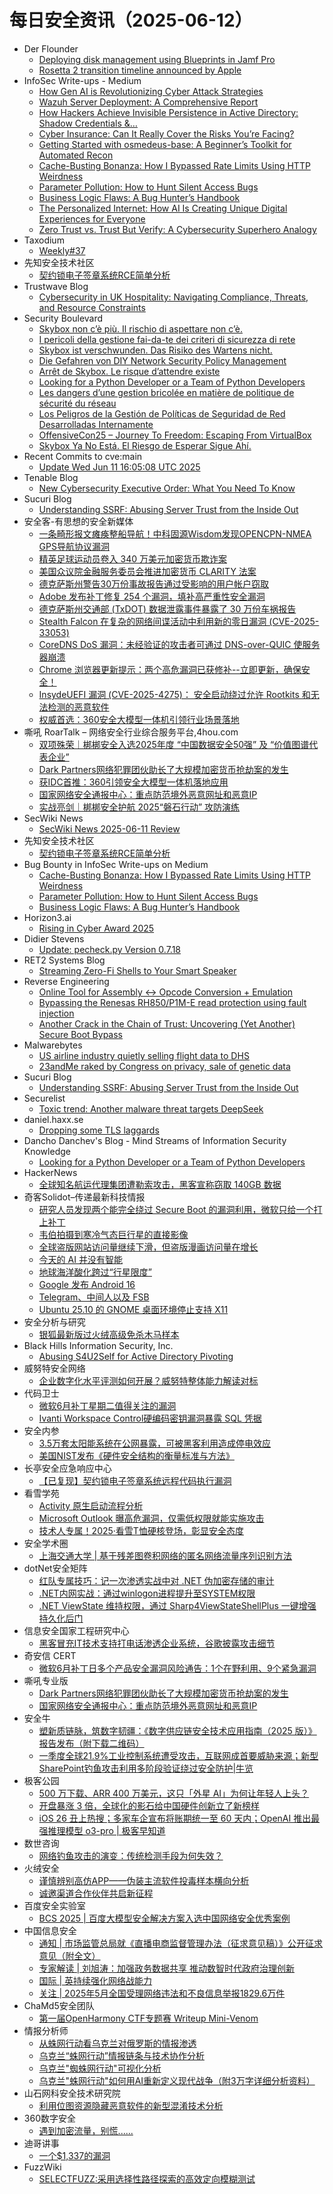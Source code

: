 # 每日安全资讯（2025-06-12）

- Der Flounder
  - [Deploying disk management using Blueprints in Jamf Pro](https://derflounder.wordpress.com/2025/06/11/deploying-disk-management-using-blueprints-in-jamf-pro/)
  - [Rosetta 2 transition timeline announced by Apple](https://derflounder.wordpress.com/2025/06/11/rosetta-2-transition-timeline-announced-by-apple/)
- InfoSec Write-ups - Medium
  - [How Gen AI is Revolutionizing Cyber Attack Strategies](https://infosecwriteups.com/how-gen-ai-is-revolutionizing-cyber-attack-strategies-6ea6adbbf116?source=rss----7b722bfd1b8d---4)
  - [Wazuh Server Deployment: A Comprehensive Report](https://infosecwriteups.com/wazuh-server-deployment-a-comprehensive-report-f98f7964492f?source=rss----7b722bfd1b8d---4)
  - [How Hackers Achieve Invisible Persistence in Active Directory: Shadow Credentials &…](https://infosecwriteups.com/how-hackers-achieve-invisible-persistence-in-active-directory-shadow-credentials-6b53a6c85e74?source=rss----7b722bfd1b8d---4)
  - [Cyber Insurance: Can It Really Cover the Risks You’re Facing?](https://infosecwriteups.com/cyber-insurance-can-it-really-cover-the-risks-youre-facing-94891fb6451c?source=rss----7b722bfd1b8d---4)
  - [Getting Started with osmedeus-base: A Beginner’s Toolkit for Automated Recon](https://infosecwriteups.com/getting-started-with-osmedeus-base-a-beginners-toolkit-for-automated-recon-fd10a8609499?source=rss----7b722bfd1b8d---4)
  - [Cache-Busting Bonanza: How I Bypassed Rate Limits Using HTTP Weirdness](https://infosecwriteups.com/cache-busting-bonanza-how-i-bypassed-rate-limits-using-http-weirdness-6d0d137cb7d7?source=rss----7b722bfd1b8d---4)
  - [Parameter Pollution: How to Hunt Silent Access Bugs](https://infosecwriteups.com/parameter-pollution-how-to-hunt-silent-access-bugs-922863d0498e?source=rss----7b722bfd1b8d---4)
  - [Business Logic Flaws: A Bug Hunter’s Handbook](https://infosecwriteups.com/business-logic-flaws-a-bug-hunters-handbook-293f6a89a7f4?source=rss----7b722bfd1b8d---4)
  - [The Personalized Internet: How AI Is Creating Unique Digital Experiences for Everyone](https://infosecwriteups.com/the-personalized-internet-how-ai-is-creating-unique-digital-experiences-for-everyone-f30a3badaeb1?source=rss----7b722bfd1b8d---4)
  - [Zero Trust vs. Trust But Verify: A Cybersecurity Superhero Analogy](https://infosecwriteups.com/zero-trust-vs-trust-but-verify-a-cybersecurity-superhero-analogy-df89835c9d3b?source=rss----7b722bfd1b8d---4)
- Taxodium
  - [Weekly#37](https://taxodium.ink//37.html)
- 先知安全技术社区
  - [契约锁电子签章系统RCE简单分析](https://xz.aliyun.com/news/18245)
- Trustwave Blog
  - [Cybersecurity in UK Hospitality: Navigating Compliance, Threats, and Resource Constraints](https://www.trustwave.com/en-us/resources/blogs/trustwave-blog/cybersecurity-in-uk-hospitality-navigating-compliance-threats-and-resource-constraints/)
- Security Boulevard
  - [Skybox non c’è più. Il rischio di aspettare non c’è.](https://securityboulevard.com/2025/06/skybox-non-ce-piu-il-rischio-di-aspettare-non-ce/?utm_source=rss&utm_medium=rss&utm_campaign=skybox-non-ce-piu-il-rischio-di-aspettare-non-ce)
  - [I pericoli della gestione fai-da-te dei criteri di sicurezza di rete](https://securityboulevard.com/2025/06/i-pericoli-della-gestione-fai-da-te-dei-criteri-di-sicurezza-di-rete/?utm_source=rss&utm_medium=rss&utm_campaign=i-pericoli-della-gestione-fai-da-te-dei-criteri-di-sicurezza-di-rete)
  - [Skybox ist verschwunden. Das Risiko des Wartens nicht.](https://securityboulevard.com/2025/06/skybox-ist-verschwunden-das-risiko-des-wartens-nicht/?utm_source=rss&utm_medium=rss&utm_campaign=skybox-ist-verschwunden-das-risiko-des-wartens-nicht)
  - [Die Gefahren von DIY Network Security Policy Management](https://securityboulevard.com/2025/06/die-gefahren-von-diy-network-security-policy-management/?utm_source=rss&utm_medium=rss&utm_campaign=die-gefahren-von-diy-network-security-policy-management)
  - [Arrêt de Skybox. Le risque d’attendre existe](https://securityboulevard.com/2025/06/arret-de-skybox-le-risque-dattendre-existe/?utm_source=rss&utm_medium=rss&utm_campaign=arret-de-skybox-le-risque-dattendre-existe)
  - [Looking for a Python Developer or a Team of Python Developers](https://securityboulevard.com/2025/06/looking-for-a-python-developer-or-a-team-of-python-developers/?utm_source=rss&utm_medium=rss&utm_campaign=looking-for-a-python-developer-or-a-team-of-python-developers)
  - [Les dangers d’une gestion bricolée en matière de politique de sécurité du réseau](https://securityboulevard.com/2025/06/les-dangers-dune-gestion-bricolee-en-matiere-de-politique-de-securite-du-reseau/?utm_source=rss&utm_medium=rss&utm_campaign=les-dangers-dune-gestion-bricolee-en-matiere-de-politique-de-securite-du-reseau)
  - [Los Peligros de la Gestión de Políticas de Seguridad de Red Desarrolladas Internamente](https://securityboulevard.com/2025/06/los-peligros-de-la-gestion-de-politicas-de-seguridad-de-red-desarrolladas-internamente/?utm_source=rss&utm_medium=rss&utm_campaign=los-peligros-de-la-gestion-de-politicas-de-seguridad-de-red-desarrolladas-internamente)
  - [OffensiveCon25 – Journey To Freedom: Escaping From VirtualBox](https://securityboulevard.com/2025/06/offensivecon25-journey-to-freedom-escaping-from-virtualbox/?utm_source=rss&utm_medium=rss&utm_campaign=offensivecon25-journey-to-freedom-escaping-from-virtualbox)
  - [Skybox Ya No Está. El Riesgo de Esperar Sigue Ahí.](https://securityboulevard.com/2025/06/skybox-ya-no-esta-el-riesgo-de-esperar-sigue-ahi/?utm_source=rss&utm_medium=rss&utm_campaign=skybox-ya-no-esta-el-riesgo-de-esperar-sigue-ahi)
- Recent Commits to cve:main
  - [Update Wed Jun 11 16:05:08 UTC 2025](https://github.com/trickest/cve/commit/17b4435f70169e5e8b9980b234898b5e58c7212c)
- Tenable Blog
  - [New Cybersecurity Executive Order: What You Need To Know](https://www.tenable.com/blog/new-cybersecurity-executive-order-what-you-need-to-know)
- Sucuri Blog
  - [Understanding SSRF: Abusing Server Trust from the Inside Out](https://blog.sucuri.net/2025/06/understanding-ssrf-abusing-server-trust-from-the-inside-out.html)
- 安全客-有思想的安全新媒体
  - [一条畸形报文瘫痪整船导航！中科固源Wisdom发现OPENCPN-NMEA GPS导航协议漏洞](https://www.anquanke.com/post/id/307820)
  - [精英足球运动员卷入 340 万美元加密货币欺诈案](https://www.anquanke.com/post/id/308371)
  - [美国众议院金融服务委员会推进加密货币 CLARITY 法案](https://www.anquanke.com/post/id/308367)
  - [德克萨斯州警告30万份事故报告通过受影响的用户帐户窃取](https://www.anquanke.com/post/id/308363)
  - [Adobe 发布补丁修复 254 个漏洞，填补高严重性安全漏洞](https://www.anquanke.com/post/id/308359)
  - [德克萨斯州交通部 (TxDOT) 数据泄露事件暴露了 30 万份车祸报告](https://www.anquanke.com/post/id/308355)
  - [Stealth Falcon 在复杂的网络间谍活动中利用新的零日漏洞 (CVE-2025-33053)](https://www.anquanke.com/post/id/308352)
  - [CoreDNS DoS 漏洞：未经验证的攻击者可通过 DNS-over-QUIC 使服务器崩溃](https://www.anquanke.com/post/id/308349)
  - [Chrome 浏览器更新提示：两个高危漏洞已获修补--立即更新，确保安全！](https://www.anquanke.com/post/id/308346)
  - [InsydeUEFI 漏洞 (CVE-2025-4275)： 安全启动绕过允许 Rootkits 和无法检测的恶意软件](https://www.anquanke.com/post/id/308341)
  - [权威首选：360安全大模型一体机引领行业场景落地](https://www.anquanke.com/post/id/308336)
- 嘶吼 RoarTalk – 网络安全行业综合服务平台,4hou.com
  - [双项殊荣｜梆梆安全入选2025年度 “中国数据安全50强” 及 “价值图谱代表企业”](https://www.4hou.com/posts/5Mov)
  - [Dark Partners网络犯罪团伙助长了大规模加密货币抢劫案的发生](https://www.4hou.com/posts/kg0E)
  - [获IDC首推：360引领安全大模型一体机落地应用](https://www.4hou.com/posts/42nn)
  - [国家网络安全通报中心：重点防范境外恶意网址和恶意IP](https://www.4hou.com/posts/2XlN)
  - [实战亮剑｜梆梆安全护航 2025“磐石行动” 攻防演练](https://www.4hou.com/posts/1MkP)
- SecWiki News
  - [SecWiki News 2025-06-11 Review](http://www.sec-wiki.com/?2025-06-11)
- 先知安全技术社区
  - [契约锁电子签章系统RCE简单分析](https://xz.aliyun.com/news/18245)
- Bug Bounty in InfoSec Write-ups on Medium
  - [Cache-Busting Bonanza: How I Bypassed Rate Limits Using HTTP Weirdness](https://infosecwriteups.com/cache-busting-bonanza-how-i-bypassed-rate-limits-using-http-weirdness-6d0d137cb7d7?source=rss----7b722bfd1b8d--bug_bounty)
  - [Parameter Pollution: How to Hunt Silent Access Bugs](https://infosecwriteups.com/parameter-pollution-how-to-hunt-silent-access-bugs-922863d0498e?source=rss----7b722bfd1b8d--bug_bounty)
  - [Business Logic Flaws: A Bug Hunter’s Handbook](https://infosecwriteups.com/business-logic-flaws-a-bug-hunters-handbook-293f6a89a7f4?source=rss----7b722bfd1b8d--bug_bounty)
- Horizon3.ai
  - [Rising in Cyber Award 2025](https://horizon3.ai/news/awards/rising-in-cyber-award-2025/)
- Didier Stevens
  - [Update: pecheck.py Version 0.7.18](https://blog.didierstevens.com/2025/06/11/update-pecheck-py-version-0-7-18/)
- RET2 Systems Blog
  - [Streaming Zero-Fi Shells to Your Smart Speaker](https://blog.ret2.io/2025/06/11/pwn2own-soho-2024-sonos-exploit/)
- Reverse Engineering
  - [Online Tool for Assembly ↔ Opcode Conversion + Emulation](https://www.reddit.com/r/ReverseEngineering/comments/1l94jhi/online_tool_for_assembly_opcode_conversion/)
  - [Bypassing the Renesas RH850/P1M-E read protection using fault injection](https://www.reddit.com/r/ReverseEngineering/comments/1l91im4/bypassing_the_renesas_rh850p1me_read_protection/)
  - [Another Crack in the Chain of Trust: Uncovering (Yet Another) Secure Boot Bypass](https://www.reddit.com/r/ReverseEngineering/comments/1l8htw6/another_crack_in_the_chain_of_trust_uncovering/)
- Malwarebytes
  - [US airline industry quietly selling flight data to DHS](https://www.malwarebytes.com/blog/news/2025/06/us-airline-industry-quietly-selling-flight-data-to-dhs)
  - [23andMe raked by Congress on privacy, sale of genetic data](https://www.malwarebytes.com/blog/news/2025/06/23andme-raked-by-congress-on-privacy-sale-of-genetic-data)
- Sucuri Blog
  - [Understanding SSRF: Abusing Server Trust from the Inside Out](https://blog.sucuri.net/2025/06/understanding-ssrf-abusing-server-trust-from-the-inside-out.html)
- Securelist
  - [Toxic trend: Another malware threat targets DeepSeek](https://securelist.com/browservenom-mimicks-deepseek-to-use-malicious-proxy/115728/)
- daniel.haxx.se
  - [Dropping some TLS laggards](https://daniel.haxx.se/blog/2025/06/11/dropping-some-tls-laggards/)
- Dancho Danchev's Blog - Mind Streams of Information Security Knowledge
  - [Looking for a Python Developer or a Team of Python Developers](https://ddanchev.blogspot.com/2025/06/looking-for-python-developer-or-team-of.html)
- HackerNews
  - [全球知名航运代理集团遭勒索攻击，黑客宣称窃取 140GB 数据](https://hackernews.cc/archives/59207)
- 奇客Solidot–传递最新科技情报
  - [研究人员发现两个能完全绕过 Secure Boot 的漏洞利用，微软只给一个打上补丁](https://www.solidot.org/story?sid=81528)
  - [韦伯拍摄到寒冷气态巨行星的直接影像](https://www.solidot.org/story?sid=81527)
  - [全球盗版网站访问量继续下滑，但盗版漫画访问量在增长](https://www.solidot.org/story?sid=81526)
  - [今天的 AI 并没有智能](https://www.solidot.org/story?sid=81525)
  - [地球海洋酸化跨过“行星限度”](https://www.solidot.org/story?sid=81524)
  - [Google 发布 Android 16](https://www.solidot.org/story?sid=81523)
  - [Telegram、中间人以及 FSB](https://www.solidot.org/story?sid=81522)
  - [Ubuntu 25.10 的 GNOME 桌面环境停止支持 X11](https://www.solidot.org/story?sid=81521)
- 安全分析与研究
  - [银狐最新版过火绒高级免杀木马样本](https://mp.weixin.qq.com/s?__biz=MzA4ODEyODA3MQ==&mid=2247492294&idx=1&sn=11598f9b179fbf3adfc5eb0e7e4911ff)
- Black Hills Information Security, Inc.
  - [Abusing S4U2Self for Active Directory Pivoting](https://www.blackhillsinfosec.com/abusing-s4u2self-for-active-directory-pivoting/)
- 威努特安全网络
  - [企业数字化水平评测如何开展？威努特整体能力解读对标](https://mp.weixin.qq.com/s?__biz=MzAwNTgyODU3NQ==&mid=2651133470&idx=1&sn=432456dfc042c6a958c133d47deaa1fc)
- 代码卫士
  - [微软6月补丁星期二值得关注的漏洞](https://mp.weixin.qq.com/s?__biz=MzI2NTg4OTc5Nw==&mid=2247523260&idx=1&sn=961b0c000fcef3533fc9754b82415f9a)
  - [Ivanti Workspace Control硬编码密钥漏洞暴露 SQL 凭据](https://mp.weixin.qq.com/s?__biz=MzI2NTg4OTc5Nw==&mid=2247523260&idx=2&sn=ea145b27a636bc95e9cf0045e0f89d03)
- 安全内参
  - [3.5万套太阳能系统在公网暴露，可被黑客利用造成停电效应](https://mp.weixin.qq.com/s?__biz=MzI4NDY2MDMwMw==&mid=2247514499&idx=1&sn=5fe79a4ba53f6f69c93a9083384a02a4)
  - [美国NIST发布《硬件安全结构的衡量标准与方法》](https://mp.weixin.qq.com/s?__biz=MzI4NDY2MDMwMw==&mid=2247514499&idx=2&sn=042dd7e6df6a86f186b1d2c3d547c10a)
- 长亭安全应急响应中心
  - [【已复现】契约锁电子签章系统远程代码执行漏洞](https://mp.weixin.qq.com/s?__biz=MzIwMDk1MjMyMg==&mid=2247492822&idx=1&sn=588b95206e8af7e0f4799bf62d24e037)
- 看雪学苑
  - [Activity 原生启动流程分析](https://mp.weixin.qq.com/s?__biz=MjM5NTc2MDYxMw==&mid=2458595564&idx=1&sn=7d0a645d46b7f9794426b04298445ea5)
  - [Microsoft Outlook 曝高危漏洞，仅需低权限就能实施攻击](https://mp.weixin.qq.com/s?__biz=MjM5NTc2MDYxMw==&mid=2458595564&idx=2&sn=9250733f879b47dac40512814fc3dafd)
  - [技术人专属！2025·看雪T恤硬核登场，彰显安全态度](https://mp.weixin.qq.com/s?__biz=MjM5NTc2MDYxMw==&mid=2458595564&idx=3&sn=19e62581acca5f51dae95e66f2978de4)
- 安全学术圈
  - [上海交通大学 | 基于残差图卷积网络的匿名网络流量序列识别方法](https://mp.weixin.qq.com/s?__biz=MzU5MTM5MTQ2MA==&mid=2247492498&idx=1&sn=b83429e11c758e9692c54534725ad7f2)
- dotNet安全矩阵
  - [红队专属技巧：记一次渗透实战中对 .NET 伪加密存储的审计](https://mp.weixin.qq.com/s?__biz=MzUyOTc3NTQ5MA==&mid=2247499847&idx=1&sn=ce47445fbe7e9907b7301ebdd39a9f3f)
  - [.NET内网实战：通过winlogon进程提升至SYSTEM权限](https://mp.weixin.qq.com/s?__biz=MzUyOTc3NTQ5MA==&mid=2247499847&idx=2&sn=f353a48530b70b8eeea771024529e61e)
  - [.NET ViewState 维持权限，通过 Sharp4ViewStateShellPlus 一键增强持久化后门](https://mp.weixin.qq.com/s?__biz=MzUyOTc3NTQ5MA==&mid=2247499847&idx=3&sn=3c18317cf01f7d01747d178090724220)
- 信息安全国家工程研究中心
  - [黑客冒充IT技术支持打电话渗透企业系统，谷歌披露攻击细节](https://mp.weixin.qq.com/s?__biz=MzU5OTQ0NzY3Ng==&mid=2247499988&idx=1&sn=451b9fe623e69982c0922bc3d10a913f)
- 奇安信 CERT
  - [微软6月补丁日多个产品安全漏洞风险通告：1个在野利用、9个紧急漏洞](https://mp.weixin.qq.com/s?__biz=MzU5NDgxODU1MQ==&mid=2247503477&idx=1&sn=1410a653474bbb82b32dadab97a47c7b)
- 嘶吼专业版
  - [Dark Partners网络犯罪团伙助长了大规模加密货币抢劫案的发生](https://mp.weixin.qq.com/s?__biz=MzI0MDY1MDU4MQ==&mid=2247582846&idx=1&sn=bbc8e3cc890e95951416e295ceeb17d0)
  - [国家网络安全通报中心：重点防范境外恶意网址和恶意IP](https://mp.weixin.qq.com/s?__biz=MzI0MDY1MDU4MQ==&mid=2247582846&idx=2&sn=ca17126e248a6fcee9e92952ee4cfbd6)
- 安全牛
  - [塑新质链脉，筑数字韧疆：《数字供应链安全技术应用指南（2025 版）》报告发布（附下载二维码）](https://mp.weixin.qq.com/s?__biz=MjM5Njc3NjM4MA==&mid=2651137155&idx=1&sn=08e80df9a28e3f1fb3f804c984c9437f)
  - [一季度全球21.9%工业控制系统遭受攻击，互联网成首要威胁来源；新型SharePoint钓鱼攻击利用多阶段验证绕过安全防护|牛览](https://mp.weixin.qq.com/s?__biz=MjM5Njc3NjM4MA==&mid=2651137155&idx=2&sn=6ca105e037a3fcc697697dd4f6de7b68)
- 极客公园
  - [500 万下载、ARR 400 万美元，这只「外星 AI」为何让年轻人上头？](https://mp.weixin.qq.com/s?__biz=MTMwNDMwODQ0MQ==&mid=2653081099&idx=1&sn=e595033b416826fa3241fdc070a46235)
  - [开盘暴涨 3 倍，全球化的影石给中国硬件创新立了新榜样](https://mp.weixin.qq.com/s?__biz=MTMwNDMwODQ0MQ==&mid=2653081046&idx=1&sn=3e694d3f0c2471665e3f59b3b38da9db)
  - [iOS 26 丑上热搜；多家车企宣布将账期统一至 60 天内；OpenAI 推出最强推理模型 o3-pro | 极客早知道](https://mp.weixin.qq.com/s?__biz=MTMwNDMwODQ0MQ==&mid=2653081013&idx=1&sn=e0bd294c72cadc21175b01fde3237cc0)
- 数世咨询
  - [网络钓鱼攻击的演变：传统检测手段为何失效？](https://mp.weixin.qq.com/s?__biz=MzkxNzA3MTgyNg==&mid=2247539117&idx=1&sn=b13f4bdb64456b8230b18116e8db29f8)
- 火绒安全
  - [谨慎辨别高仿APP——伪装主流软件投毒样本横向分析](https://mp.weixin.qq.com/s?__biz=MzI3NjYzMDM1Mg==&mid=2247525781&idx=1&sn=ab2c43ce1ffa9ff9ad6f98ad22e90477)
  - [诚邀渠道合作伙伴共启新征程](https://mp.weixin.qq.com/s?__biz=MzI3NjYzMDM1Mg==&mid=2247525781&idx=2&sn=1540f91fa9a585a071ef2bd06258c0fd)
- 百度安全实验室
  - [BCS 2025 | 百度大模型安全解决方案入选中国网络安全优秀案例](https://mp.weixin.qq.com/s?__biz=MzA3NTQ3ODI0NA==&mid=2247487786&idx=1&sn=3416cefaf3880a37de3855b70d4b664d)
- 中国信息安全
  - [通知 | 市场监管总局就《直播电商监督管理办法（征求意见稿）》公开征求意见（附全文）](https://mp.weixin.qq.com/s?__biz=MzA5MzE5MDAzOA==&mid=2664243937&idx=1&sn=7276cde23a7f2b43b0c8463af34f0002)
  - [专家解读 | 刘旭涛：加强政务数据共享 推动数智时代政府治理创新](https://mp.weixin.qq.com/s?__biz=MzA5MzE5MDAzOA==&mid=2664243937&idx=2&sn=7b15e8e34adc4794c2e8b1b4c8cc1b83)
  - [国际 | 英持续强化网络战能力](https://mp.weixin.qq.com/s?__biz=MzA5MzE5MDAzOA==&mid=2664243937&idx=3&sn=4fe56c236c15fcce7b7feb022645d400)
  - [关注 | 2025年5月全国受理网络违法和不良信息举报1829.6万件](https://mp.weixin.qq.com/s?__biz=MzA5MzE5MDAzOA==&mid=2664243937&idx=4&sn=c149dfaed1828e673c116c47e9228f1a)
- ChaMd5安全团队
  - [第一届OpenHarmony CTF专题赛 Writeup Mini-Venom](https://mp.weixin.qq.com/s?__biz=MzIzMTc1MjExOQ==&mid=2247513038&idx=1&sn=a7eaaf20967fe228bd7ff2f63c33ef68)
- 情报分析师
  - [从蛛网行动看乌克兰对俄罗斯的情报渗透](https://mp.weixin.qq.com/s?__biz=MzA3Mjc1MTkwOA==&mid=2650561294&idx=1&sn=6c0289b42e046e0130360a2322505902)
  - [乌克兰“蛛网行动”情报链条与技术协作分析](https://mp.weixin.qq.com/s?__biz=MzA3Mjc1MTkwOA==&mid=2650561294&idx=2&sn=a652c37ecbfcc61711c737d2224438df)
  - [乌克兰"蜘蛛网行动"可视化分析](https://mp.weixin.qq.com/s?__biz=MzA3Mjc1MTkwOA==&mid=2650561294&idx=3&sn=76e920ed7a7c2a2f62cbbfacdcb6a792)
  - [乌克兰"蛛网行动"如何用AI重新定义现代战争（附3万字详细分析资料）](https://mp.weixin.qq.com/s?__biz=MzA3Mjc1MTkwOA==&mid=2650561294&idx=4&sn=23ce3003990e8867fca38e2924785e5a)
- 山石网科安全技术研究院
  - [利用位图资源隐藏恶意软件的新型混淆技术分析](https://mp.weixin.qq.com/s?__biz=MzUzMDUxNTE1Mw==&mid=2247512432&idx=1&sn=e414528cd72cd5fea18b9655d067440d)
- 360数字安全
  - [遇到加密流量，别慌......](https://mp.weixin.qq.com/s?__biz=MzA4MTg0MDQ4Nw==&mid=2247580896&idx=1&sn=bc3f24cb74de39da22a3508b1f41ce47)
- 迪哥讲事
  - [一个$1,337的漏洞](https://mp.weixin.qq.com/s?__biz=MzIzMTIzNTM0MA==&mid=2247497717&idx=1&sn=6efe3ab6e5bb1234ee1fb95dd939bdd6)
- FuzzWiki
  - [SELECTFUZZ:采用选择性路径探索的高效定向模糊测试](https://mp.weixin.qq.com/s?__biz=MzU1NTEzODc3MQ==&mid=2247487127&idx=1&sn=7bded765fbc0019e4e001fefee6b7a04)

